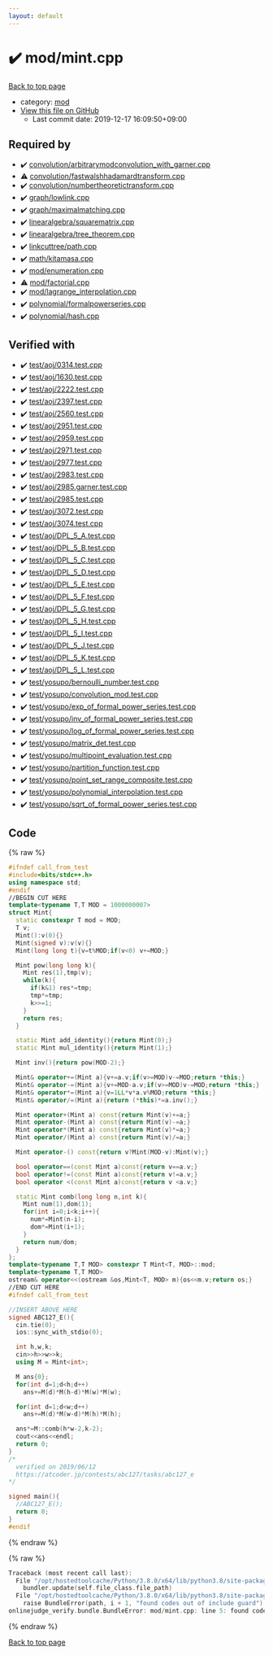 ```yaml
---
layout: default
---
```


<!-- mathjax config similar to math.stackexchange -->
<script type="text/javascript" async
  src="https://cdnjs.cloudflare.com/ajax/libs/mathjax/2.7.5/MathJax.js?config=TeX-MML-AM_CHTML">
</script>
<script type="text/x-mathjax-config">
  MathJax.Hub.Config({
    TeX: { equationNumbers: { autoNumber: "AMS" }},
    tex2jax: {
      inlineMath: [ ['$','$'] ],
      processEscapes: true
    },
    "HTML-CSS": { matchFontHeight: false },
    displayAlign: "left",
    displayIndent: "2em"
  });
</script>

<script type="text/javascript" src="https://cdnjs.cloudflare.com/ajax/libs/jquery/3.4.1/jquery.min.js"></script>
<script src="https://cdn.jsdelivr.net/npm/jquery-balloon-js@1.1.2/jquery.balloon.min.js" integrity="sha256-ZEYs9VrgAeNuPvs15E39OsyOJaIkXEEt10fzxJ20+2I=" crossorigin="anonymous"></script>
<script type="text/javascript" src="../../assets/js/copy-button.js"></script>
<link rel="stylesheet" href="../../assets/css/copy-button.css" />


# :heavy_check_mark: mod/mint.cpp

<a href="../../index.html">Back to top page</a>

* category: <a href="../../index.html#ad148a3ca8bd0ef3b48c52454c493ec5">mod</a>
* <a href="{{ site.github.repository_url }}/blob/master/mod/mint.cpp">View this file on GitHub</a>
    - Last commit date: 2019-12-17 16:09:50+09:00




## Required by

* :heavy_check_mark: <a href="../convolution/arbitrarymodconvolution_with_garner.cpp.html">convolution/arbitrarymodconvolution_with_garner.cpp</a>
* :warning: <a href="../convolution/fastwalshhadamardtransform.cpp.html">convolution/fastwalshhadamardtransform.cpp</a>
* :heavy_check_mark: <a href="../convolution/numbertheoretictransform.cpp.html">convolution/numbertheoretictransform.cpp</a>
* :heavy_check_mark: <a href="../graph/lowlink.cpp.html">graph/lowlink.cpp</a>
* :heavy_check_mark: <a href="../graph/maximalmatching.cpp.html">graph/maximalmatching.cpp</a>
* :heavy_check_mark: <a href="../linearalgebra/squarematrix.cpp.html">linearalgebra/squarematrix.cpp</a>
* :heavy_check_mark: <a href="../linearalgebra/tree_theorem.cpp.html">linearalgebra/tree_theorem.cpp</a>
* :heavy_check_mark: <a href="../linkcuttree/path.cpp.html">linkcuttree/path.cpp</a>
* :heavy_check_mark: <a href="../math/kitamasa.cpp.html">math/kitamasa.cpp</a>
* :heavy_check_mark: <a href="enumeration.cpp.html">mod/enumeration.cpp</a>
* :warning: <a href="factorial.cpp.html">mod/factorial.cpp</a>
* :heavy_check_mark: <a href="lagrange_interpolation.cpp.html">mod/lagrange_interpolation.cpp</a>
* :heavy_check_mark: <a href="../polynomial/formalpowerseries.cpp.html">polynomial/formalpowerseries.cpp</a>
* :heavy_check_mark: <a href="../polynomial/hash.cpp.html">polynomial/hash.cpp</a>


## Verified with

* :heavy_check_mark: <a href="../../verify/test/aoj/0314.test.cpp.html">test/aoj/0314.test.cpp</a>
* :heavy_check_mark: <a href="../../verify/test/aoj/1630.test.cpp.html">test/aoj/1630.test.cpp</a>
* :heavy_check_mark: <a href="../../verify/test/aoj/2222.test.cpp.html">test/aoj/2222.test.cpp</a>
* :heavy_check_mark: <a href="../../verify/test/aoj/2397.test.cpp.html">test/aoj/2397.test.cpp</a>
* :heavy_check_mark: <a href="../../verify/test/aoj/2560.test.cpp.html">test/aoj/2560.test.cpp</a>
* :heavy_check_mark: <a href="../../verify/test/aoj/2951.test.cpp.html">test/aoj/2951.test.cpp</a>
* :heavy_check_mark: <a href="../../verify/test/aoj/2959.test.cpp.html">test/aoj/2959.test.cpp</a>
* :heavy_check_mark: <a href="../../verify/test/aoj/2971.test.cpp.html">test/aoj/2971.test.cpp</a>
* :heavy_check_mark: <a href="../../verify/test/aoj/2977.test.cpp.html">test/aoj/2977.test.cpp</a>
* :heavy_check_mark: <a href="../../verify/test/aoj/2983.test.cpp.html">test/aoj/2983.test.cpp</a>
* :heavy_check_mark: <a href="../../verify/test/aoj/2985.garner.test.cpp.html">test/aoj/2985.garner.test.cpp</a>
* :heavy_check_mark: <a href="../../verify/test/aoj/2985.test.cpp.html">test/aoj/2985.test.cpp</a>
* :heavy_check_mark: <a href="../../verify/test/aoj/3072.test.cpp.html">test/aoj/3072.test.cpp</a>
* :heavy_check_mark: <a href="../../verify/test/aoj/3074.test.cpp.html">test/aoj/3074.test.cpp</a>
* :heavy_check_mark: <a href="../../verify/test/aoj/DPL_5_A.test.cpp.html">test/aoj/DPL_5_A.test.cpp</a>
* :heavy_check_mark: <a href="../../verify/test/aoj/DPL_5_B.test.cpp.html">test/aoj/DPL_5_B.test.cpp</a>
* :heavy_check_mark: <a href="../../verify/test/aoj/DPL_5_C.test.cpp.html">test/aoj/DPL_5_C.test.cpp</a>
* :heavy_check_mark: <a href="../../verify/test/aoj/DPL_5_D.test.cpp.html">test/aoj/DPL_5_D.test.cpp</a>
* :heavy_check_mark: <a href="../../verify/test/aoj/DPL_5_E.test.cpp.html">test/aoj/DPL_5_E.test.cpp</a>
* :heavy_check_mark: <a href="../../verify/test/aoj/DPL_5_F.test.cpp.html">test/aoj/DPL_5_F.test.cpp</a>
* :heavy_check_mark: <a href="../../verify/test/aoj/DPL_5_G.test.cpp.html">test/aoj/DPL_5_G.test.cpp</a>
* :heavy_check_mark: <a href="../../verify/test/aoj/DPL_5_H.test.cpp.html">test/aoj/DPL_5_H.test.cpp</a>
* :heavy_check_mark: <a href="../../verify/test/aoj/DPL_5_I.test.cpp.html">test/aoj/DPL_5_I.test.cpp</a>
* :heavy_check_mark: <a href="../../verify/test/aoj/DPL_5_J.test.cpp.html">test/aoj/DPL_5_J.test.cpp</a>
* :heavy_check_mark: <a href="../../verify/test/aoj/DPL_5_K.test.cpp.html">test/aoj/DPL_5_K.test.cpp</a>
* :heavy_check_mark: <a href="../../verify/test/aoj/DPL_5_L.test.cpp.html">test/aoj/DPL_5_L.test.cpp</a>
* :heavy_check_mark: <a href="../../verify/test/yosupo/bernoulli_number.test.cpp.html">test/yosupo/bernoulli_number.test.cpp</a>
* :heavy_check_mark: <a href="../../verify/test/yosupo/convolution_mod.test.cpp.html">test/yosupo/convolution_mod.test.cpp</a>
* :heavy_check_mark: <a href="../../verify/test/yosupo/exp_of_formal_power_series.test.cpp.html">test/yosupo/exp_of_formal_power_series.test.cpp</a>
* :heavy_check_mark: <a href="../../verify/test/yosupo/inv_of_formal_power_series.test.cpp.html">test/yosupo/inv_of_formal_power_series.test.cpp</a>
* :heavy_check_mark: <a href="../../verify/test/yosupo/log_of_formal_power_series.test.cpp.html">test/yosupo/log_of_formal_power_series.test.cpp</a>
* :heavy_check_mark: <a href="../../verify/test/yosupo/matrix_det.test.cpp.html">test/yosupo/matrix_det.test.cpp</a>
* :heavy_check_mark: <a href="../../verify/test/yosupo/multipoint_evaluation.test.cpp.html">test/yosupo/multipoint_evaluation.test.cpp</a>
* :heavy_check_mark: <a href="../../verify/test/yosupo/partition_function.test.cpp.html">test/yosupo/partition_function.test.cpp</a>
* :heavy_check_mark: <a href="../../verify/test/yosupo/point_set_range_composite.test.cpp.html">test/yosupo/point_set_range_composite.test.cpp</a>
* :heavy_check_mark: <a href="../../verify/test/yosupo/polynomial_interpolation.test.cpp.html">test/yosupo/polynomial_interpolation.test.cpp</a>
* :heavy_check_mark: <a href="../../verify/test/yosupo/sqrt_of_formal_power_series.test.cpp.html">test/yosupo/sqrt_of_formal_power_series.test.cpp</a>


## Code

<a id="unbundled"></a>
{% raw %}
```cpp
#ifndef call_from_test
#include<bits/stdc++.h>
using namespace std;
#endif
//BEGIN CUT HERE
template<typename T,T MOD = 1000000007>
struct Mint{
  static constexpr T mod = MOD;
  T v;
  Mint():v(0){}
  Mint(signed v):v(v){}
  Mint(long long t){v=t%MOD;if(v<0) v+=MOD;}

  Mint pow(long long k){
    Mint res(1),tmp(v);
    while(k){
      if(k&1) res*=tmp;
      tmp*=tmp;
      k>>=1;
    }
    return res;
  }

  static Mint add_identity(){return Mint(0);}
  static Mint mul_identity(){return Mint(1);}

  Mint inv(){return pow(MOD-2);}

  Mint& operator+=(Mint a){v+=a.v;if(v>=MOD)v-=MOD;return *this;}
  Mint& operator-=(Mint a){v+=MOD-a.v;if(v>=MOD)v-=MOD;return *this;}
  Mint& operator*=(Mint a){v=1LL*v*a.v%MOD;return *this;}
  Mint& operator/=(Mint a){return (*this)*=a.inv();}

  Mint operator+(Mint a) const{return Mint(v)+=a;}
  Mint operator-(Mint a) const{return Mint(v)-=a;}
  Mint operator*(Mint a) const{return Mint(v)*=a;}
  Mint operator/(Mint a) const{return Mint(v)/=a;}

  Mint operator-() const{return v?Mint(MOD-v):Mint(v);}

  bool operator==(const Mint a)const{return v==a.v;}
  bool operator!=(const Mint a)const{return v!=a.v;}
  bool operator <(const Mint a)const{return v <a.v;}

  static Mint comb(long long n,int k){
    Mint num(1),dom(1);
    for(int i=0;i<k;i++){
      num*=Mint(n-i);
      dom*=Mint(i+1);
    }
    return num/dom;
  }
};
template<typename T,T MOD> constexpr T Mint<T, MOD>::mod;
template<typename T,T MOD>
ostream& operator<<(ostream &os,Mint<T, MOD> m){os<<m.v;return os;}
//END CUT HERE
#ifndef call_from_test

//INSERT ABOVE HERE
signed ABC127_E(){
  cin.tie(0);
  ios::sync_with_stdio(0);

  int h,w,k;
  cin>>h>>w>>k;
  using M = Mint<int>;

  M ans{0};
  for(int d=1;d<h;d++)
    ans+=M(d)*M(h-d)*M(w)*M(w);

  for(int d=1;d<w;d++)
    ans+=M(d)*M(w-d)*M(h)*M(h);

  ans*=M::comb(h*w-2,k-2);
  cout<<ans<<endl;
  return 0;
}
/*
  verified on 2019/06/12
  https://atcoder.jp/contests/abc127/tasks/abc127_e
*/

signed main(){
  //ABC127_E();
  return 0;
}
#endif

```
{% endraw %}

<a id="bundled"></a>
{% raw %}
```cpp
Traceback (most recent call last):
  File "/opt/hostedtoolcache/Python/3.8.0/x64/lib/python3.8/site-packages/onlinejudge_verify/docs.py", line 328, in write_contents
    bundler.update(self.file_class.file_path)
  File "/opt/hostedtoolcache/Python/3.8.0/x64/lib/python3.8/site-packages/onlinejudge_verify/bundle.py", line 123, in update
    raise BundleError(path, i + 1, "found codes out of include guard")
onlinejudge_verify.bundle.BundleError: mod/mint.cpp: line 5: found codes out of include guard

```
{% endraw %}

<a href="../../index.html">Back to top page</a>

